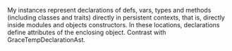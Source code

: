 My instances represent declarations of defs, vars, types and methods (including classes and traits) directly in persistent contexts, that is, directly inside modules and objects constructors.  In these locations, declarations define attributes of the enclosing object.  Contrast with GraceTempDeclarationAst.